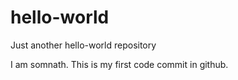 # hello-world
Just another hello-world repository


I am somnath. This is my first code commit in github.
